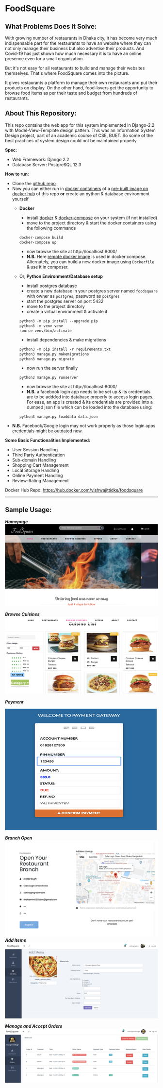 # FoodSquare
## What Problems Does It Solve:
With growing number of restaurants in Dhaka city, it has become very much indispensable part for the restaurants to have an website where they can not only manage their business but also advertise their products. And Covid-19 has just shown how much necessary it is to have an online presence even for a small organization. 


But it's not easy for all restaurants to build and manage their websites themselves. That's where FoodSquare comes into the picture. 


It gives restaurants a platform to manage their own restaurants and put their products on display. On the other hand, food-lovers get the opportunity to browse food items as per their taste and budget from hundreds of restaurants. 


## About This Repository:
This repo contains the web app for this system implemented in Django-2.2 with Model-View-Template design pattern. This was an Information System Design project, part of an academic course of CSE, BUET. So some of the best practices of system design could not be maintained properly.
  
**Spec:**
  - Web Framework: Django 2.2
  - Database Server: PostgreSQL 12.3
  
**How to run:**
 - Clone the [github repo](https://github.com/vishwajittidke/Foodsquare-Web-App)
 - Now you can either run in [docker containers](https://www.docker.com/) of a [pre-built image on docker hub](https://hub.docker.com/r/subangkar/foodsquare) of this repo **or** create an python & database environment yourself
    - **Docker**
        - install [docker](https://docs.docker.com/engine/install/) & [docker-compose](https://docs.docker.com/compose/install/) on your system (if not installed)
        - move to the project directory & start the docker containers using the following commands
        ```shell
        docker-compose build
        docker-compose up
        ```
        - now browse the site at http://localhost:8000/ 
        - **N.B.** Here [remote docker image](https://hub.docker.com/repository/docker/vishwajittidke/foodsquare/general) is used in docker compose. Alternately, you can build a new docker image using `Dockerfile` & use it in composer.

    - Or, **Python Environment/Database setup**
        - install postgres database
        - create a new database in your postgres server named `foodsquare` with owner as `postgres`, password as  `postgres`   
        - start the postgres server on port 5432 
        - move to the project directory 
        - create a virtual environment & activate it
        ```shell
        python3 -m pip install --upgrade pip
        python3 -m venv venv
        source venv/bin/activate
        ```
        - install dependencies & make migrations
        ```shell
        python3 -m pip install -r requirements.txt
        python3 manage.py makemigrations
        python3 manage.py migrate
        ```
        - now run the server finally
        ```shell
        python3 manage.py runserver
        ```
        - now browse the site at http://localhost:8000/ 
        - **N.B.** a facebook login app needs to be set up & its credentials are to be addded into database properly to access login pages.  
          For ease, an app is created & its credentials are provided into a dumped json file which can be loaded into the database using:
        ```shell
        python3 manage.py loaddata data.json
        ```
 - **N.B.** Facebook/Google login may not work properly as those login apps credentials might be outdated now.          
          
          
**Some Basic Functionalities Implemented:**
- User Session Handling
- Third Party Authentication
- Sub-domain Handling
- Shopping Cart Management
- Local Storage Handling
- Online Payment Handling
- Review-Rating Management

Docker Hub Repo: https://hub.docker.com/vishwajittidke/foodsquare

***

## Sample Usage:
***Homepage*** ![Homepage](https://raw.githubusercontent.com/Subangkar/Foodsquare-Web-App/master/Foodsquare_Screenshots/website_homepage.png?token=AHSCFFTRYRD66DB3CGMUMKK7HAKDY)





***Browse Cuisines***
![Browse Cuisines](https://raw.githubusercontent.com/Subangkar/Foodsquare-Web-App/master/Foodsquare_Screenshots/filter.png?token=AHSCFFUMKSH2Z5K6QVYXGOC7HALZW)

***Payment***

<img src="https://raw.githubusercontent.com/Subangkar/Foodsquare-Web-App/master/Foodsquare_Screenshots/bkash.png?token=AHSCFFTSZANDZAQZ5BJ6GUC7HAN5G" alt="Payment" width="500" height="400"/>

***Branch Open***
![Branch Open](https://raw.githubusercontent.com/Subangkar/Foodsquare-Web-App/master/Foodsquare_Screenshots/rest_branch_reg.png?token=AHSCFFSFY4IOR3WV7VFXAJ27HALL4)
***Add Items***
![Add Items](https://raw.githubusercontent.com/Subangkar/Foodsquare-Web-App/master/Foodsquare_Screenshots/additem.png?token=AHSCFFQ2SC7HM7GV5FJBBEC7HALMK)



***Manage and Accept Orders***
![Manage and Accept Orders](https://raw.githubusercontent.com/Subangkar/Foodsquare-Web-App/master/Foodsquare_Screenshots/accept_branch.png?token=AHSCFFUV6AGWFLXQIMFCX427HAMPG)


